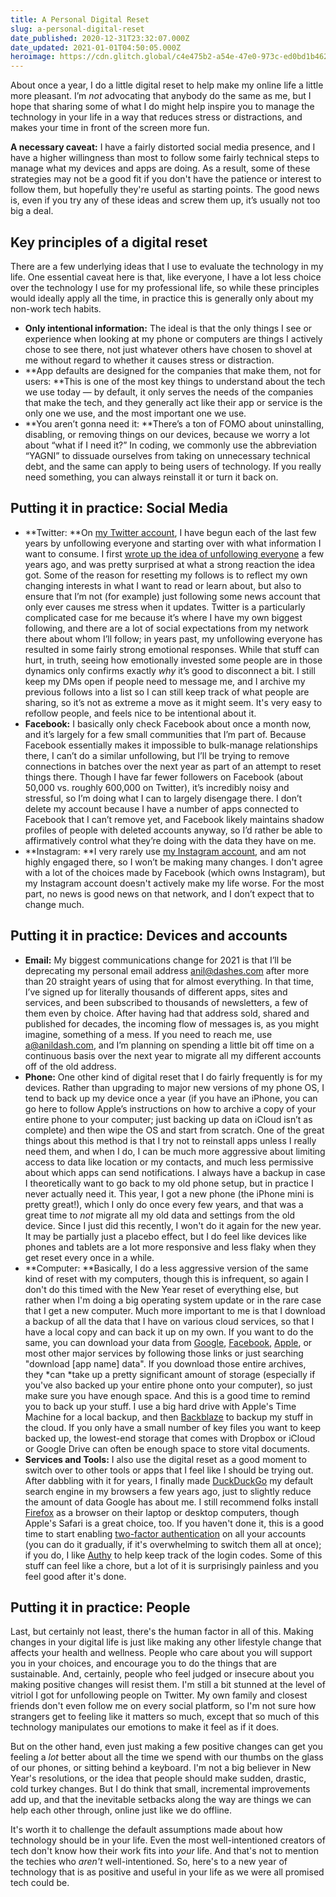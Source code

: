 ```yaml
---
title: A Personal Digital Reset
slug: a-personal-digital-reset
date_published: 2020-12-31T23:32:07.000Z
date_updated: 2021-01-01T04:50:05.000Z
heroimage: https://cdn.glitch.global/c4e475b2-a54e-47e0-973c-ed0bd1b46262/keyboard-closeup.jpeg?v=1669581887215
---
```


About once a year, I do a little digital reset to help make my online life a little more pleasant. I’m *not* advocating that anybody do the same as me, but I hope that sharing some of what I do might help inspire you to manage the technology in your life in a way that reduces stress or distractions, and makes your time in front of the screen more fun.

**A necessary caveat:** I have a fairly distorted social media presence, and I have a higher willingness than most to follow some fairly technical steps to manage what my devices and apps are doing. As a result, some of these strategies may not be a good fit if you don't have the patience or interest to follow them, but hopefully they're useful as starting points. The good news is, even if you try any of these ideas and screw them up, it’s usually not too big a deal.

## Key principles of a digital reset

There are a few underlying ideas that I use to evaluate the technology in my life. One essential caveat here is that, like everyone, I have a lot less choice over the technology I use for my professional life, so while these principles would ideally apply all the time, in practice this is generally only about my non-work tech habits.

- **Only intentional information:** The ideal is that the only things I see or experience when looking at my phone or computers are things I actively chose to see there, not just whatever others have chosen to shovel at me without regard to whether it causes stress or distraction.
- **App defaults are designed for the companies that make them, not for users: **This is one of the most key things to understand about the tech we use today — by default, it only serves the needs of the companies that make the tech, and they generally act like their app or service is the only one we use, and the most important one we use.
- **You aren’t gonna need it: **There’s a ton of FOMO about uninstalling, disabling, or removing things on our devices, because we worry a lot about “what if I need it?” In coding, we commonly use the abbreviation “YAGNI” to dissuade ourselves from taking on unnecessary technical debt, and the same can apply to being users of technology. If you really need something, you can always reinstall it or turn it back on.

## Putting it in practice: Social Media

- **Twitter: **On [my Twitter account](https://twitter.com/anildash/), I have begun each of the last few years by unfollowing everyone and starting over with what information I want to consume. I first [wrote up the idea of unfollowing everyone](__GHOST_URL__/2018/07/13/unfollowing-everybody/) a few years ago, and was pretty surprised at what a strong reaction the idea got. Some of the reason for resetting my follows is to reflect my own changing interests in what I want to read or learn about, but also to ensure that I’m not (for example) just following some news account that only ever causes me stress when it updates. Twitter is a particularly complicated case for me because it’s where I have my own biggest following, and there are a lot of social expectations from my network there about whom I’ll follow; in years past, my unfollowing everyone has resulted in some fairly strong emotional responses. While that stuff can hurt, in truth, seeing how emotionally invested some people are in those dynamics only confirms exactly *why* it’s good to disconnect a bit. I still keep my DMs open if people need to message me, and I archive my previous follows into a list so I can still keep track of what people are sharing, so it’s not as extreme a move as it might seem. It's very easy to refollow people, and feels nice to be intentional about it.
- **Facebook:** I basically only check Facebook about once a month now, and it’s largely for a few small communities that I’m part of. Because Facebook essentially makes it impossible to bulk-manage relationships there, I can’t do a similar unfollowing, but I’ll be trying to remove connections in batches over the next year as part of an attempt to reset things there. Though I have far fewer followers on Facebook (about 50,000 vs. roughly 600,000 on Twitter), it’s incredibly noisy and stressful, so I’m doing what I can to largely disengage there. I don’t delete my account because I have a number of apps connected to Facebook that I can’t remove yet, and Facebook likely maintains shadow profiles of people with deleted accounts anyway, so I’d rather be able to affirmatively control what they’re doing with the data they have on me.
- **Instagram: **I very rarely use [my Instagram account](https://www.instagram.com/anildash/), and am not highly engaged there, so I won’t be making many changes. I don't agree with a lot of the choices made by Facebook (which owns Instagram), but my Instagram account doesn't actively make my life worse. For the most part, no news is good news on that network, and I don’t expect that to change much.

## Putting it in practice: Devices and accounts

- **Email:** My biggest communications change for 2021 is that I’ll be deprecating my personal email address [anil@dashes.com](mailto:anil@dashes.com) after more than 20 straight years of using that for almost everything. In that time, I’ve signed up for literally thousands of different apps, sites and services, and been subscribed to thousands of newsletters, a few of them even by choice. After having had that address sold, shared and published for decades, the incoming flow of messages is, as you might imagine, something of a mess. If you need to reach me, use [a@anildash.com](mailto:a@anildash.com), and I’m planning on spending a little bit off time on a continuous basis over the next year to migrate all my different accounts off of the old address.
- **Phone:** One other kind of digital reset that I do fairly frequently is for my devices. Rather than upgrading to major new versions of my phone OS, I tend to back up my device once a year (if you have an iPhone, you can go here to follow Apple’s instructions on how to archive a copy of your entire phone to your computer; just backing up data on iCloud isn’t as complete) and then wipe the OS and start from scratch. One of the great things about this method is that I try not to reinstall apps unless I really need them, and when I do, I can be much more aggressive about limiting access to data like location or my contacts, and much less permissive about which apps can send notifications. I always have a backup in case I theoretically want to go back to my old phone setup, but in practice I never actually need it. This year, I got a new phone (the iPhone mini is pretty great!), which I only do once every few years, and that was a great time to *not* migrate all my old data and settings from the old device. Since I just did this recently, I won't do it again for the new year. It may be partially just a placebo effect, but I do feel like devices like phones and tablets are a lot more responsive and less flaky when they get reset every once in a while.
- **Computer: **Basically, I do a less aggressive version of the same kind of reset with my computers, though this is infrequent, so again I don't do this timed with the New Year reset of everything else, but rather when I'm doing a big operating system update or in the rare case that I get a new computer. Much more important to me is that I download a backup of all the data that I have on various cloud services, so that I have a local copy and can back it up on my own. If you want to do the same, you can download your data from [Google](https://support.google.com/accounts/answer/3024190?hl=en), [Facebook](https://www.facebook.com/dyi/), [Apple](https://privacy.apple.com/), or most other major services by following those links or just searching "download [app name] data". If you download those entire archives, they *can *take up a pretty significant amount of storage (especially if you've also backed up your entire phone onto your computer), so just make sure you have enough space. And this is a good time to remind you to back up your stuff. I use a big hard drive with Apple's Time Machine for a local backup, and then [Backblaze](https://secure.backblaze.com/r/0185u5) to backup my stuff in the cloud. If you only have a small number of key files you want to keep backed up, the lowest-end storage that comes with Dropbox or iCloud or Google Drive can often be enough space to store vital documents.
- **Services and Tools:** I also use the digital reset as a good moment to switch over to other tools or apps that I feel like I should be trying out. After dabbling with it for years, I finally made [DuckDuckGo](https://duckduckgo.com/) my default search engine in my browsers a few years ago, just to slightly reduce the amount of data Google has about me. I still recommend folks install [Firefox](https://www.mozilla.org/en-US/firefox/new/) as a browser on their laptop or desktop computers, though Apple's Safari is a great choice, too. If you haven't done it, this is a good time to start enabling [two-factor authentication](https://twofactorauth.org/) on all your accounts (you can do it gradually, if it's overwhelming to switch them all at once); if you do, I like [Authy](https://authy.com/) to help keep track of the login codes. Some of this stuff can feel like a chore, but a lot of it is surprisingly painless and you feel good after it's done. 

## Putting it in practice: People

Last, but certainly not least, there's the human factor in all of this. Making changes in your digital life is just like making any other lifestyle change that affects your health and wellness. People who care about you will support you in your choices, and encourage you to do the things that are sustainable. And, certainly, people who feel judged or insecure about you making positive changes will resist them. I'm still a bit stunned at the level of vitriol I got for unfollowing people on Twitter. My own family and closest friends don't even follow me on every social platform, so I'm not sure how strangers get to feeling like it matters so much, except that so much of this technology manipulates our emotions to make it feel as if it does.

But on the other hand, even just making a few positive changes can get you feeling a *lot* better about all the time we spend with our thumbs on the glass of our phones, or sitting behind a keyboard. I'm not a big believer in New Year's resolutions, or the idea that people should make sudden, drastic, cold turkey changes. But I do think that small, incremental improvements add up, and that the inevitable setbacks along the way are things we can help each other through, online just like we do offline.

It's worth it to challenge the default assumptions made about how technology should be in your life. Even the most well-intentioned creators of tech don't know how their work fits into *your* life. And that's not to mention the techies who *aren't* well-intentioned. So, here's to a new year of technology that is as positive and useful in your life as we were all promised tech could be.
